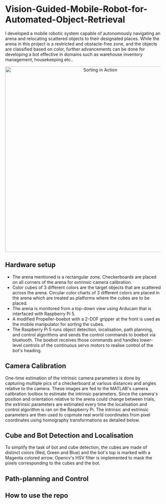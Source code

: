 # Vision-Guided-Mobile-Robot-for-Automated-Object-Retrieval
I developed a mobile robotic system capable of autonomously navigating an arena and relocating scattered objects to their designated places. While the arena in this project is a restricted and obstacle-free zone, and the objects are classified based on color, further advancements can be done for developing a bot effective in domains such as warehouse inventory management, housekeeping etc..
<p align="center">
  <a href="https://youtube.com/shorts/S0XBqufj1W8" target="_blank">
    <img src="Demo_gif.gif" alt="Sorting in Action" width="600"/>
  </a>
</p>

## Hardware setup
- The arena mentioned is a rectangular zone. Checkerboards are placed on all corners of the arena for extrinsic camera calibration. 
- Color cubes of 3 different colors are the target objects that are scattered across the arena. Circular color charts of 3 different colors are placed in the arena which are treated as platforms where the cubes are to be placed. 
- The arena is monitored from a top-down view using Arducam that is interfaced with Raspberry Pi 5. 
- A modified Propeller-boebot with a 2-DOF gripper at the front is used as the mobile manipulator for sorting the cubes. 
- The Raspberry Pi 5 runs object detection, localisation, path planning, and control algorithms and sends the control commands to boebot via bluetooth. The boebot receives those commands and handles lower-level controls of the continuous servo motors to realise control of the bot's heading.

## Camera Calibration
One-time estimation of the intrinsic camera parameters is done by capturing multiple pics of a checkerboard at various distances and angles relative to the camera. These images are fed to the MATLAB's camera calibration toolbox to estimate the intrinsic parameters. Since the camera's position and orientation relative to the arena could change between trials, the extrinsic parameters are estimated every time the localisation and control algorithm is ran on the Raspberry Pi. 
The intrinsic and extrinsic parameters are then used to copmute real world coordinates from pixel coordinates using homography transformations as detailed below. 

## Cube and Bot Detection and Localisation
To simplify the task of bot and cube detection, the cubes are made of distinct colors (Red, Green and Blue) and the bot's top is marked with a Magenta colored arrow. Opencv's HSV filter is implemented to mask the pixels corresponding to the cubes and the bot. 
## Path-planning and  Control

## How to use the repo

